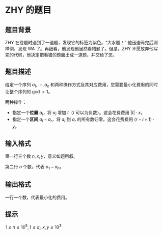 # ZHY 的题目

## 题目背景

ZHY 在卷题时遇到了一道题，发现它的标签为紫色。“大水题！” 他迅速码完后测样例，发现 WA 了。再细看，他发现他居然看错题了。但是，ZHY 不愿放弃他写完的代码，他决定把看错的题面出成一道题，并交给了您。

## 题目描述

给定一个序列 $a_1,\cdots,a_n$ 和两种操作方式及其对应费用，您需要最小化费用的同时让整个序列的 $\gcd > 1$。

两种操作：

- 指定一个**位置** $a_i$，将 $a_i$ 增加 $t$（$t$ 可以为负数）。这会花费费用  $|t| \cdot x$。
- 指定一个**区间** $a_l-a_r$，将 $a_l$ 到 $a_r$ 的所有数归零。这会花费费用 $(r-l+1) \cdot y$。

## 输入格式

第一行三个数 $n,x,y$，意义如题所叙。

第二行 $n$ 个数，代表  $a_1-a_n$。

## 输出格式

一行一个数，代表最小化的费用。

## 提示

$1 \leq  n \leq 10^5,1 \leq a_i,x,y \leq 10^3$